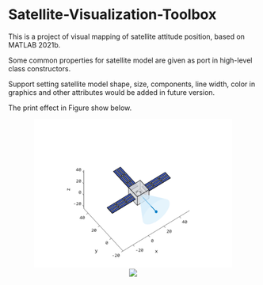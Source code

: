 # Satellite-Visualization-Toolbox

This is a project of visual mapping of satellite attitude position, based on MATLAB 2021b.

Some common properties for satellite model are given as port in high-level class constructors. 

Support setting satellite model shape, size, components, line width, color in graphics and other attributes would be added in future version. 

The print effect in Figure show below.

<div align=center><img src="Model.png" width="400">

<div align=center><img src="Scene.png" width="3000">
